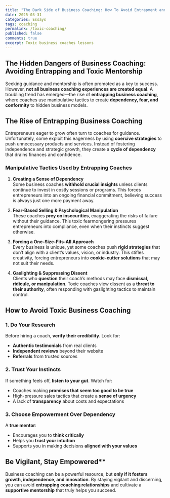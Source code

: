 ```yaml
---
title: "The Dark Side of Business Coaching: How To Avoid Entrapment and Toxic Mentorship"
date: 2025-03-31
categories: Essays
tags: coaching
permalink: /toxic-coaching/
published: false
comments: true
excerpt: Toxic business coaches lessons
---
```

## The Hidden Dangers of Business Coaching: Avoiding Entrapping and Toxic Mentorship

Seeking guidance and mentorship is often promoted as a key to success. However, **not all business coaching experiences are created equal**. A troubling trend has emerged—the rise of **entrapping business coaching**, where coaches use manipulative tactics to create **dependency, fear, and conformity** to hidden business models.  

## The Rise of Entrapping Business Coaching

Entrepreneurs eager to grow often turn to coaches for guidance. Unfortunately, some exploit this eagerness by using **coercive strategies** to push unnecessary products and services. Instead of fostering independence and strategic growth, they create a **cycle of dependency** that drains finances and confidence.  

### Manipulative Tactics Used by Entrapping Coaches

1. **Creating a Sense of Dependency**  
   Some business coaches **withhold crucial insights** unless clients continue to invest in costly sessions or programs. This forces entrepreneurs into an ongoing financial commitment, believing success is always just one more payment away.  

2. **Fear-Based Selling & Psychological Manipulation**  
   These coaches **prey on insecurities**, exaggerating the risks of failure without their guidance. This toxic fearmongering pressures entrepreneurs into compliance, even when their instincts suggest otherwise.  

3. **Forcing a One-Size-Fits-All Approach**  
   Every business is unique, yet some coaches push **rigid strategies** that don’t align with a client’s values, vision, or industry. This stifles creativity, forcing entrepreneurs into **cookie-cutter solutions** that may not suit their needs.  

4. **Gaslighting & Suppressing Dissent**  
   Clients who **question** their coach’s methods may face **dismissal, ridicule, or manipulation**. Toxic coaches view dissent as a **threat to their authority**, often responding with gaslighting tactics to maintain control.  

## How to Avoid Toxic Business Coaching

### **1. Do Your Research**  
Before hiring a coach, **verify their credibility**. Look for:  
- **Authentic testimonials** from real clients  
- **Independent reviews** beyond their website  
- **Referrals** from trusted sources  

### **2. Trust Your Instincts**  
If something feels off, **listen to your gut**. Watch for:  
- Coaches making **promises that seem too good to be true**  
- High-pressure sales tactics that create a **sense of urgency**  
- A lack of **transparency** about costs and expectations  

### **3. Choose Empowerment Over Dependency**  
A **true mentor**:  
- Encourages you to **think critically**  
- Helps you **trust your intuition**  
- Supports you in making decisions **aligned with your values**  

## Be Vigilant, Stay Empowered**  

Business coaching can be a powerful resource, but **only if it fosters growth, independence, and innovation**. By staying vigilant and discerning, you can avoid **entrapping coaching relationships** and cultivate a **supportive mentorship** that truly helps you succeed.